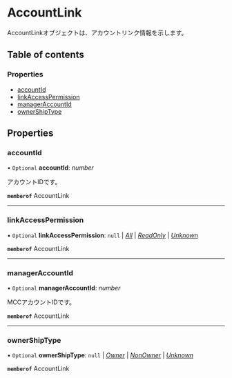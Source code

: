 # AccountLink


<div lang=\"ja\">AccountLinkオブジェクトは、アカウントリンク情報を示します。<br> </div> 

## Table of contents

### Properties

- [accountId](accountlink.md#accountid)
- [linkAccessPermission](accountlink.md#linkaccesspermission)
- [managerAccountId](accountlink.md#manageraccountid)
- [ownerShipType](accountlink.md#ownershiptype)

## Properties

### accountId

• `Optional` **accountId**: *number*

<div lang=\"ja\">アカウントIDです。</div> 

**`memberof`** AccountLink

___

### linkAccessPermission

• `Optional` **linkAccessPermission**: ``null`` \| [*All*](./enums/accountlinkservicelinkaccesspermission.md#all) \| [*ReadOnly*](./enums/accountlinkservicelinkaccesspermission.md#readonly) \| [*Unknown*](./enums/accountlinkservicelinkaccesspermission.md#unknown)

**`memberof`** AccountLink

___

### managerAccountId

• `Optional` **managerAccountId**: *number*

<div lang=\"ja\">MCCアカウントIDです。</div> 

**`memberof`** AccountLink

___

### ownerShipType

• `Optional` **ownerShipType**: ``null`` \| [*Owner*](./enums/accountlinkserviceownershiptype.md#owner) \| [*NonOwner*](./enums/accountlinkserviceownershiptype.md#nonowner) \| [*Unknown*](./enums/accountlinkserviceownershiptype.md#unknown)

**`memberof`** AccountLink
